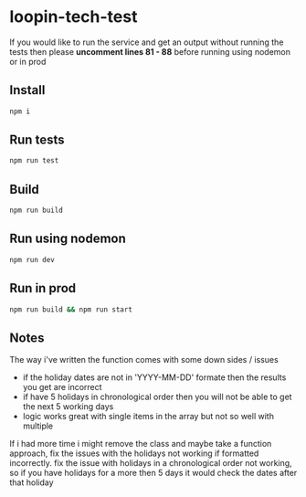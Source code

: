 # loopin-tech-test

If you would like to run the service and get an output without running the tests then please **uncomment lines 81 - 88** before running using nodemon or in prod

## Install

``` bash
npm i 
```

## Run tests

``` bash
npm run test
```

## Build

``` bash
npm run build
```

## Run using nodemon

``` bash
npm run dev
```

## Run in prod

``` bash
npm run build && npm run start
```

## Notes

The way i've written the function comes with some down sides / issues

- if the holiday dates are not in 'YYYY-MM-DD' formate then the results you get are incorrect
- if have 5 holidays in chronological order then you will not be able to get the next 5 working days
- logic works great with single items in the array but not so well with multiple

If i had more time i might remove the class and maybe take a function approach, fix the issues with the holidays not working if formatted incorrectly.
fix the issue with holidays in a chronological order not working, so if you have holidays for a more then 5 days it would check the dates after that holiday
